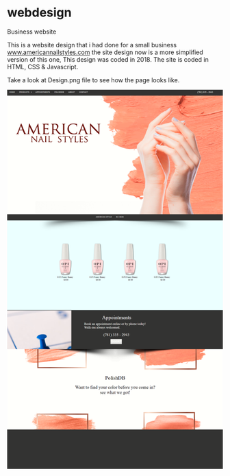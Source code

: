 # webdesign
Business website

This is a website design that i had done for a small business www.americannailstyles.com the site design now is a more simplified version of this one, This design was coded in 2018.
The site is coded in HTML, CSS & Javascript.

Take a look at Design.png file to see how the page looks like.

![Screenshot](https://github.com/jasnnh/webdesign/blob/master/design.png)
